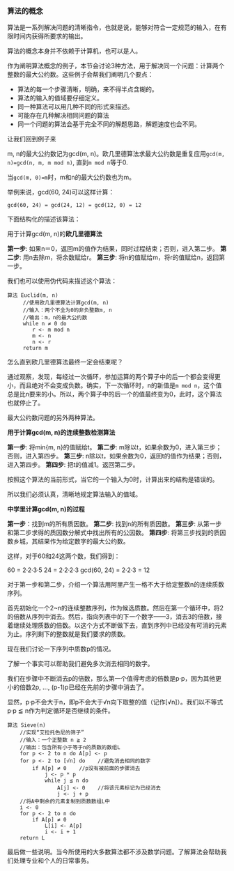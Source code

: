 ### 算法的概念

算法是一系列解决问题的清晰指令，也就是说，能够对符合一定规范的输入，在有限时间内获得所要求的输出。

算法的概念本身并不依赖于计算机，也可以是人。

作为阐明算法概念的例子，本节会讨论3种方法，用于解决同一个问题：计算两个整数的最大公约数。这些例子会帮我们阐明几个要点：

- 算法的每一个步骤清晰，明确，来不得半点含糊的。
- 算法的输入的值域要仔细定义。
- 同一种算法可以用几种不同的形式来描述。
- 可能存在几种解决相同问题的算法
- 同一个问题的算法会基于完全不同的解题思路，解题速度也会不同。

让我们回到例子来

m, n的最大公约数记为gcd(m, n)。欧几里德算法求最大公约数是重复应用`gcd(m, n)=gcd(n, m, m mod n)`, 直到`m mod n`等于0.

当`gcd(m, 0)=m`时，m和n的最大公约数也为m。

举例来说，gcd(60, 24)可以这样计算：

```
gcd(60, 24) = gcd(24, 12) = gcd(12, 0) = 12
```

下面结构化的描述该算法：

用于计算gcd(m, n)的**欧几里德算法**

**第一步**: 如果n＝0，返回m的值作为结果，同时过程结束；否则，进入第二步。
**第二步**: 用n去除m，将余数赋给r。
**第三步**: 将n的值赋给m，将r的值赋给n，返回第一步。

我们也可以使用伪代码来描述这个算法：

```
算法 Euclid(m, n)
     //使用欧几里德算法计算gcd(m, n)
     //输入：两个不全为0的非负整数m, n
     //输出：m，n的最大公约数
     while n ≠ 0 do 
        r <- m mod n
        m <- n
        n <- r
     return m
```

怎么直到欧几里德算法最终一定会结束呢？

通过观察，发现，每经过一次循环，参加运算的两个算子中的后一个都会变得更小，而且绝对不会变成负数。确实，下一次循环时，n的新值是`m mod n`，这个值总是比n要来的小。所以，两个算子中的后一个的值最终变为0，此时，这个算法也就停止了。

最大公约数问题的另外两种算法。

**用于计算gcd(m, n)的连续整数检测算法**

**第一步**: 将min{m, n}的值赋给t。
**第二步**: m除以t，如果余数为0，进入第三步；否则，进入第四步。
**第三步**: n除以t，如果余数为0，返回t的值作为结果；否则，进入第四步。
**第四步**: 把t的值减1。返回第二步。

按照这个算法的当前形式，当它的一个输入为0时，计算出来的结构是错误的。

所以我们必须认真，清晰地规定算法输入的值域。

**中学里计算gcd(m, n)的过程**

**第一步**：找到m的所有质因数。
**第二步**: 找到n的所有质因数。
**第三步**: 从第一步和第二步求得的质因数分解式中找出所有的公因数。
**第四步**: 将第三步找到的质因数乡城，其结果作为给定数字的最大公约数。

这样，对于60和24这两个数，我们得到：

60 = 2·2·3·5
24 = 2·2·2·3
gcd(60, 24) = 2·2·3 = 12

对于第一步和第二步，介绍一个算法用阿里产生一格不大于给定整数n的连续质数序列。

首先初始化一个2~n的连续整数序列，作为候选质数。然后在第一个循环中，将2的倍数从序列中消去。然后，指向列表中的下一个数字——3，消去3的倍数，接着继续处理质数的倍数。以这个方式不断做下去，直到序列中已经没有可消的元素为止。序列剩下的整数就是我们要求的质数。

现在我们讨论一下序列中质数p的情况。

了解一个事实可以帮助我们避免多次消去相同的数字。

我们在步骤中不断消去p的倍数，那么第一个值得考虑的倍数是p·p，因为其他更小的倍数2p, ..., (p-1)p已经在先前的步骤中消去了。

显然，p·p不会大于n，即p不会大于√n向下取整的值（记作[√n]）。我们以不等式p·p ≦ n作为判定循环是否继续的条件。

```
算法 Sieve(n)
    //实现“艾拉托色尼的筛子”
    //输入：一个正整数 n ≧ 2
    //输出：包含所有小于等于n的质数的数组L
    for p <- 2 to n do A[p] <- p
    for p <- 2 to [√n] do    //避免消去相同的数字
        if A[p] ≠ 0    //p没有被前面的步骤消去
            j <- p * p
            while j ≦ n do
                A[j] <- 0    //将该元素标记为已经消去
                j <- j + p
    //将A中剩余的元素复制到质数数组L中
    i <- 0
    for p <- 2 to n do
        if A[p] ≠ 0
            L[i] <- A[p]
            i <- i + 1
    return L
```

最后做一些说明。当今所使用的大多数算法都不涉及数学问题。了解算法会帮助我们处理专业和个人的日常事务。


